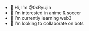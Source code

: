 - 👋 Hi, I’m @0xRyujin
- 👀 I’m interested in anime & soccer
- 🌱 I’m currently learning web3
- 💞️ I’m looking to collaborate on bots

<!---
0xRyujin/0xRyujin is a ✨ special ✨ repository because its `README.md` (this file) appears on your GitHub profile.
You can click the Preview link to take a look at your changes.
--->
